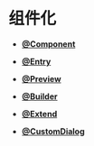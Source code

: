# 组件化



- **[\@Component](ts-component-based-component.md)**

- **[\@Entry](ts-component-based-entry.md)**

- **[\@Preview](ts-component-based-preview.md)**

- **[\@Builder](ts-component-based-builder.md)**

- **[\@Extend](ts-component-based-extend.md)**

- **[\@CustomDialog](ts-component-based-customdialog.md)**